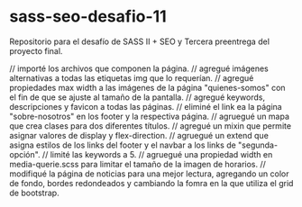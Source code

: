 # sass-seo-desafio-11
Repositorio para el desafío de SASS II + SEO y Tercera preentrega del proyecto final.

// importé los archivos que componen la página.
// agregué imágenes alternativas a todas las etiquetas img que lo requerían.
// agregué propiedades max width a las imágenes de la página "quienes-somos" con el fin de que se ajuste al tamaño de la pantalla.
// agregué keywords, descripciones y favicon a todas las páginas.
// eliminé el link ea la página "sobre-nosotros" en los footer y la respectiva página.
// agruegué un mapa que crea clases para dos diferentes títulos.
// agregué un mixin que permite asignar valores de display y flex-direction.
// agruegué un extend que asigna estilos de los links del footer y el navbar a los links de "segunda-opción".
// limité las keywords a 5.
// agruegué una propiedad width en media-querie.scss para limitar el tamaño de la imagen de horarios.
// modifiqué la página de noticias para una mejor lectura, agregando un color de fondo, bordes redondeados y cambiando la fomra en la que utiliza el grid de bootstrap.